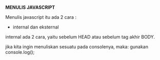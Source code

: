 **MENULIS JAVASCRIPT**

Menulis javascript itu ada 2 cara :
- internal dan eksternal

internal ada 2 cara, yaitu sebelum HEAD atau sebelum tag akhir BODY.


jika kita ingin menuliskan sesuatu pada consolenya, maka:
gunakan console.log();